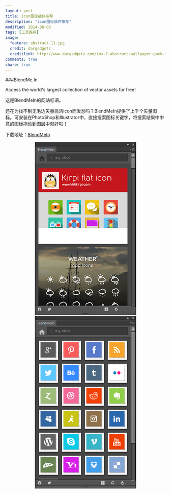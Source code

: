 ```yaml
---
layout: post
title: icon图标插件推荐
description: "icon图标插件推荐"
modified: 2014-08-03
tags: [工具推荐]
image:
  feature: abstract-11.jpg
  credit: dargadgetz
  creditlink: http://www.dargadgetz.com/ios-7-abstract-wallpaper-pack-for-iphone-5-and-ipod-touch-retina/
comments: true
share: true
---
```


###BlendMe.In

Access the world's largest collection of vector assets for free!

这是BlendMeIn的网站标语。

还在为找不到无毛边矢量高清icon而发愁吗？BlendMeIn提供了上千个矢量图标。可安装在PhotoShop和Illustrator中，直接搜索图标关键字，将搜索结果中中意的图标拖动到图层中就好啦！

下载地址：<a href="http://blendme.in/">BlendMeIn</a>

<div style="text-align:center">
    <figure>
        <a href="/images/blog/2014-08-03-icon-plug-in/blendmein.png"><img src="/images/blog/2014-08-03-icon-plug-in/blendmein.png"/></a>
        <a href="/images/blog/2014-08-03-icon-plug-in/blendmein_icon.png"><img src="/images/blog/2014-08-03-icon-plug-in/blendmein_icon.png"/></a>
    </figure>
</div>